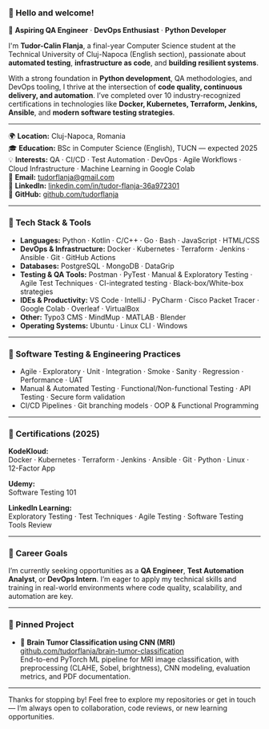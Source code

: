 ### 👋 Hello and welcome!

🎯 **Aspiring QA Engineer** · **DevOps Enthusiast** · **Python Developer**

I'm **Tudor-Calin Flanja**, a final-year Computer Science student at the Technical University of Cluj-Napoca (English section), passionate about **automated testing**, **infrastructure as code**, and **building resilient systems**.

With a strong foundation in **Python development**, QA methodologies, and DevOps tooling, I thrive at the intersection of **code quality, continuous delivery, and automation**. I’ve completed over 10 industry-recognized certifications in technologies like **Docker, Kubernetes, Terraform, Jenkins, Ansible**, and **modern software testing strategies**.

---

🌍 **Location:** Cluj-Napoca, Romania  
🎓 **Education:** BSc in Computer Science (English), TUCN — expected 2025  
💡 **Interests:** QA · CI/CD · Test Automation · DevOps · Agile Workflows · Cloud Infrastructure · Machine Learning in Google Colab  
📧 **Email:** [tudorflanja@gmail.com](mailto:tudorflanja@gmail.com)  
🔗 **LinkedIn:** [linkedin.com/in/tudor-flanja-36a972301](https://linkedin.com/in/tudor-flanja-36a972301)  
🐙 **GitHub:** [github.com/tudorflanja](https://github.com/tudorflanja)

---

### 🔧 Tech Stack & Tools
- **Languages:** Python · Kotlin · C/C++ · Go · Bash · JavaScript · HTML/CSS  
- **DevOps & Infrastructure:** Docker · Kubernetes · Terraform · Jenkins · Ansible · Git · GitHub Actions  
- **Databases:** PostgreSQL · MongoDB · DataGrip  
- **Testing & QA Tools:** Postman · PyTest · Manual & Exploratory Testing · Agile Test Techniques · CI-integrated testing · Black-box/White-box strategies  
- **IDEs & Productivity:** VS Code · IntelliJ · PyCharm · Cisco Packet Tracer · Google Colab · Overleaf · VirtualBox  
- **Other:** Typo3 CMS · MindMup · MATLAB · Blender  
- **Operating Systems:** Ubuntu · Linux CLI · Windows

---

### 🧪 Software Testing & Engineering Practices
- Agile · Exploratory · Unit · Integration · Smoke · Sanity · Regression · Performance · UAT  
- Manual & Automated Testing · Functional/Non-functional Testing · API Testing · Secure form validation  
- CI/CD Pipelines · Git branching models · OOP & Functional Programming

---

### 📜 Certifications (2025)
**KodeKloud:**  
Docker · Kubernetes · Terraform · Jenkins · Ansible · Git · Python · Linux · 12-Factor App

**Udemy:**  
Software Testing 101

**LinkedIn Learning:**  
Exploratory Testing · Test Techniques · Agile Testing · Software Testing Tools Review

---

### 🎯 Career Goals
I’m currently seeking opportunities as a **QA Engineer**, **Test Automation Analyst**, or **DevOps Intern**. I’m eager to apply my technical skills and training in real-world environments where code quality, scalability, and automation are key.

---

### 📁 Pinned Project
- 🧠 **Brain Tumor Classification using CNN (MRI)**  
  [github.com/tudorflanja/brain-tumor-classification](https://github.com/tudorflanja/brain-tumor-classification)  
  End-to-end PyTorch ML pipeline for MRI image classification, with preprocessing (CLAHE, Sobel, brightness), CNN modeling, evaluation metrics, and PDF documentation.

---

Thanks for stopping by! Feel free to explore my repositories or get in touch — I’m always open to collaboration, code reviews, or new learning opportunities.
